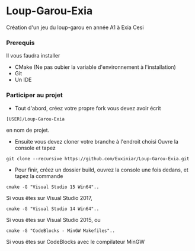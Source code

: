 # Loup-Garou-Exia
Création d'un jeu du loup-garou en année A1 à Exia Cesi

### Prerequis

Il vous faudra installer 
- CMake (Ne pas oubier la variable d'environnement à l'installation)
- Git
- Un IDE

### Participer au projet

- Tout d'abord, créez votre propre fork vous devez avoir écrit
```
[USER]/Loup-Garou-Exia
```
en nom de projet.

- Ensuite vous devez cloner votre branche à l'endroit choisi
Ouvre la console et tapez
```
git clone --recursive https://github.com/Euxiniar/Loup-Garou-Exia.git
```

- Pour finir, créez un dossier build, ouvrez la console une fois dedans, et tapez la commande
```
cmake -G "Visual Studio 15 Win64"..
```
Si vous êtes sur Visual Studio 2017,
```
cmake -G "Visual Studio 14 Win64"..
```
Si vous êtes sur Visual Studio 2015, ou
```
cmake -G "CodeBlocks - MinGW Makefiles"..
```
Si vous êtes sur CodeBlocks avec le compilateur MinGW

